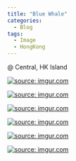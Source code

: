 ```yaml
---
title: "Blue Whale"
categories:
  - Blog
tags:
  - Image
  - HongKong
---
```


@ Central, HK Island

<a href="https://imgur.com/4a5Bl2N"><img src="https://i.imgur.com/4a5Bl2N.jpg" title="source: imgur.com" /></a>

<a href="https://imgur.com/V5IYovM"><img src="https://i.imgur.com/V5IYovM.jpg" title="source: imgur.com" /></a>

<a href="https://imgur.com/A4LU0zM"><img src="https://i.imgur.com/A4LU0zM.jpg" title="source: imgur.com" /></a>

<a href="https://imgur.com/QlcsJTt"><img src="https://i.imgur.com/QlcsJTt.jpg" title="source: imgur.com" /></a>

<a href="https://imgur.com/vxffvE1"><img src="https://i.imgur.com/vxffvE1.jpg" title="source: imgur.com" /></a>

<a href="https://imgur.com/4VSny8V"><img src="https://i.imgur.com/4VSny8V.jpg" title="source: imgur.com" /></a>

<script src="https://utteranc.es/client.js"
        repo="serendipityinlife/serendipityinlife.github.io"
        issue-term="pathname"
        theme="github-light"
        crossorigin="anonymous"
        async>
</script>
